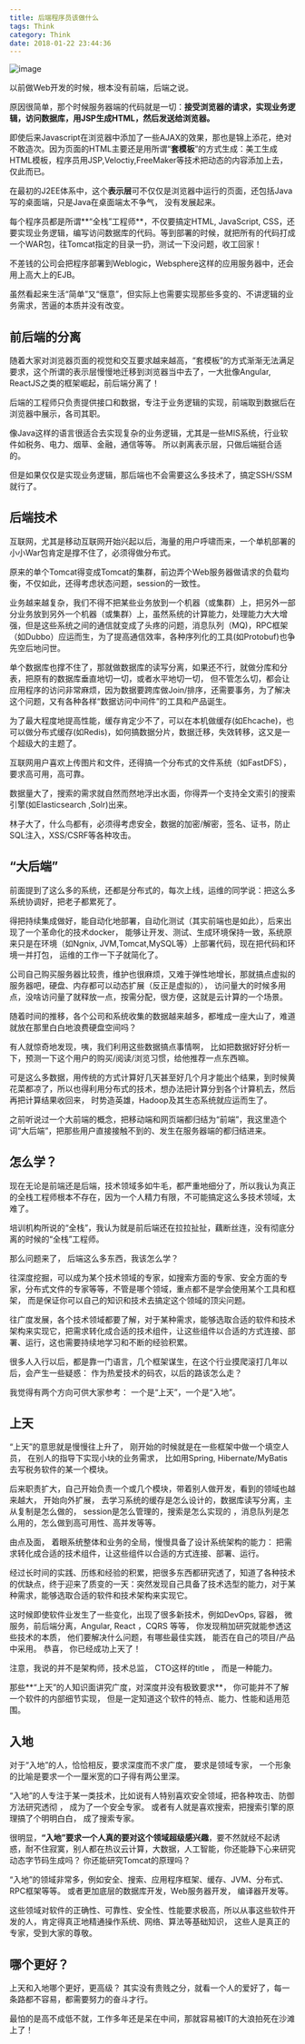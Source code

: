 ```yaml
---
title: 后端程序员该做什么
tags: Think
category: Think
date: 2018-01-22 23:44:36
---
```

![image](http://ovi3ob9p4.bkt.clouddn.com/TIETU/CT0095.jpg)

以前做Web开发的时候，根本没有前端，后端之说。

<!--more-->

原因很简单，那个时候服务器端的代码就是一切：**接受浏览器的请求，实现业务逻辑，访问数据库，用JSP生成HTML，然后发送给浏览器。**

即使后来Javascript在浏览器中添加了一些AJAX的效果，那也是锦上添花，绝对不敢造次。因为页面的HTML主要还是用所谓“**套模板**”的方式生成：美工生成HTML模板，程序员用JSP,Veloctiy,FreeMaker等技术把动态的内容添加上去，仅此而已。

在最初的J2EE体系中，这个**表示层**可不仅仅是浏览器中运行的页面，还包括Java写的桌面端，只是Java在桌面端太不争气， 没有发展起来。

每个程序员都是所谓**“全栈”工程师**，不仅要搞定HTML, JavaScript, CSS，还要实现业务逻辑，编写访问数据库的代码。等到部署的时候，就把所有的代码打成一个WAR包，往Tomcat指定的目录一扔，测试一下没问题，收工回家！

不差钱的公司会把程序部署到Weblogic，Websphere这样的应用服务器中，还会用上高大上的EJB。

虽然看起来生活“简单”又“惬意”，但实际上也需要实现那些多变的、不讲逻辑的业务需求，苦逼的本质并没有改变。

## 前后端的分离

随着大家对浏览器页面的视觉和交互要求越来越高，“套模板”的方式渐渐无法满足要求，这个所谓的表示层慢慢地迁移到浏览器当中去了，一大批像Angular, ReactJS之类的框架崛起，前后端分离了！

后端的工程师只负责提供接口和数据，专注于业务逻辑的实现，前端取到数据后在浏览器中展示，各司其职。

像Java这样的语言很适合去实现复杂的业务逻辑，尤其是一些MIS系统，行业软件如税务、电力、烟草、金融，通信等等。  所以剥离表示层，只做后端挺合适的。 

但是如果仅仅是实现业务逻辑，那后端也不会需要这么多技术了，搞定SSH/SSM就行了。 

## 后端技术

互联网，尤其是移动互联网开始兴起以后，海量的用户呼啸而来，一个单机部署的小小War包肯定是撑不住了，必须得做分布式。 

原来的单个Tomcat得变成Tomcat的集群，前边弄个Web服务器做请求的负载均衡，不仅如此，还得考虑状态问题，session的一致性。

业务越来越复杂，我们不得不把某些业务放到一个机器（或集群）上，把另外一部分业务放到另外一个机器（或集群）上，虽然系统的计算能力，处理能力大大增强，但是这些系统之间的通信就变成了头疼的问题，消息队列（MQ)，RPC框架（如Dubbo）应运而生，为了提高通信效率，各种序列化的工具(如Protobuf)也争先空后地问世。

单个数据库也撑不住了，那就做数据库的读写分离，如果还不行，就做分库和分表，把原有的数据库垂直地切一切，或者水平地切一切， 但不管怎么切，都会让应用程序的访问非常麻烦，因为数据要跨库做Join/排序，还需要事务，为了解决这个问题，又有各种各样“数据访问中间件”的工具和产品诞生。

为了最大程度地提高性能，缓存肯定少不了，可以在本机做缓存(如Ehcache)，也可以做分布式缓存(如Redis)，如何搞数据分片，数据迁移，失效转移，这又是一个超级大的主题了。

互联网用户喜欢上传图片和文件，还得搞一个分布式的文件系统（如FastDFS），要求高可用，高可靠。

数据量大了，搜索的需求就自然而然地浮出水面，你得弄一个支持全文索引的搜索引擎(如Elasticsearch ,Solr)出来。

林子大了，什么鸟都有，必须得考虑安全，数据的加密/解密，签名、证书，防止SQL注入，XSS/CSRF等各种攻击。

## “大后端”

前面提到了这么多的系统，还都是分布式的，每次上线，运维的同学说：把这么多系统协调好，把老子都累死了。

得把持续集成做好，能自动化地部署，自动化测试（其实前端也是如此），后来出现了一个革命化的技术docker， 能够让开发、测试、生成环境保持一致，系统原来只是在环境（如Ngnix, JVM,Tomcat,MySQL等）上部署代码，现在把代码和环境一并打包， 运维的工作一下子就简化了。

公司自己购买服务器比较贵，维护也很麻烦，又难于弹性地增长，那就搞点虚拟的服务器吧，硬盘、内存都可以动态扩展（反正是虚拟的）， 访问量大的时候多用点，没啥访问量了就释放一点，按需分配，很方便，这就是云计算的一个场景。

随着时间的推移，各个公司和系统收集的数据越来越多，都堆成一座大山了，难道就放在那里白白地浪费硬盘空间吗？

有人就惊奇地发现，咦，我们利用这些数据搞点事情啊， 比如把数据好好分析一下，预测一下这个用户的购买/阅读/浏览习惯，给他推荐一点东西嘛。

可是这么多数据，用传统的方式计算好几天甚至好几个月才能出个结果，到时候黄花菜都凉了，所以也得利用分布式的技术，想办法把计算分到各个计算机去，然后再把计算结果收回来， 时势造英雄，Hadoop及其生态系统就应运而生了。

之前听说过一个大前端的概念，把移动端和网页端都归结为“前端”，我这里造个词“大后端”，把那些用户直接接触不到的、发生在服务器端的都归结进来。

## 怎么学？

现在无论是前端还是后端，技术领域多如牛毛，都严重地细分了，所以我认为真正的全栈工程师根本不存在，因为一个人精力有限，不可能搞定这么多技术领域，太难了。

培训机构所说的“全栈”，我认为就是前后端还在拉拉扯扯，藕断丝连，没有彻底分离的时候的“全栈”工程师。

那么问题来了， 后端这么多东西，我该怎么学？

往深度挖掘，可以成为某个技术领域的专家，如搜索方面的专家、安全方面的专家，分布式文件的专家等等，不管是哪个领域，重点都不是学会使用某个工具和框架， 而是保证你可以自己的知识和技术去搞定这个领域的顶尖问题。

往广度发展，各个技术领域都要了解，对于某种需求，能够选取合适的软件和技术架构来实现它，把需求转化成合适的技术组件，让这些组件以合适的方式连接、部署、运行，这也需要持续地学习和不断的经验积累。

很多人入行以后，都是靠一门语言，几个框架谋生，在这个行业摸爬滚打几年以后，会产生一些疑惑： 作为热爱技术的码农，以后的路该怎么走？   

我觉得有两个方向可供大家参考：  一个是“上天”，一个是“入地”。

## 上天

“上天”的意思就是慢慢往上升了， 刚开始的时候就是在一些框架中做一个填空人员， 在别人的指导下实现小块的业务需求， 比如用Spring, Hibernate/MyBatis 去写税务软件的某一个模块。  

后来职责扩大，自己开始负责一个或几个模块，带着别人做开发，看到的领域也越来越大， 开始向外扩展， 去学习系统的缓存是怎么设计的，数据库读写分离，主从复制是怎么做的， session是怎么管理的，搜索是怎么实现的 ，消息队列是怎么用的，怎么做到高可用性、高并发等等。  

由点及面， 着眼系统整体和业务的全局，慢慢具备了设计系统架构的能力： 把需求转化成合适的技术组件，让这些组件以合适的方式连接、部署、运行。

经过长时间的实践、历练和经验的积累，把很多东西都研究透了，知道了各种技术的优缺点，终于迎来了质变的一天：突然发现自己具备了技术选型的能力，对于某种需求，能够选取合适的软件和技术架构来实现它。 

这时候即使软件业发生了一些变化，出现了很多新技术，例如DevOps,  容器， 微服务，前后端分离，Angular, React ，CQRS 等等，  你发现稍加研究就能参透这些技术的本质， 他们要解决什么问题，有哪些最佳实践， 能否在自己的项目/产品中采用。 恭喜， 你已经成功上天了！

注意，我说的并不是架构师，技术总监， CTO这样的title ， 而是一种能力。 

那些**“上天”的人知识面讲究广度，对深度并没有极致要求**， 你可能并不了解一个软件的内部细节实现， 但是一定知道这个软件的特点、能力、性能和适用范围。 

## 入地

对于“入地”的人，恰恰相反，要求深度而不求广度， 要求是领域专家， 一个形象的比喻是要求一个一厘米宽的口子得有两公里深。

“入地”的人专注于某一类技术，比如说有人特别喜欢安全领域，把各种攻击、防御方法研究透彻 ， 成为了一个安全专家。  或者有人就是喜欢搜索，把搜索引擎的原理搞了个明明白白， 成了搜索专家。 

很明显，**“入地”要求一个人真的要对这个领域超级感兴趣**，要不然就经不起诱惑，耐不住寂寞，别人都在热议云计算，大数据，人工智能，你还能静下心来研究动态字节码生成吗？ 你还能研究Tomcat的原理吗？ 

“入地”的领域非常多，例如安全、搜索、应用程序框架、缓存、JVM、分布式、RPC框架等等。  或者更加底层的数据库开发，Web服务器开发， 编译器开发等。

这些领域对软件的正确性、可靠性、安全性、性能要求极高，所以从事这些软件开发的人，肯定得真正地精通操作系统、网络、算法等基础知识， 这些人是真正的专家，受到大家的尊敬。 

## 哪个更好？

上天和入地哪个更好，更高级？  其实没有贵贱之分，就看一个人的爱好了，每一条路都不容易，都需要努力的奋斗才行。 

最怕的是高不成低不就，工作多年还是呆在中间，那就容易被IT的大浪拍死在沙滩上了！  
